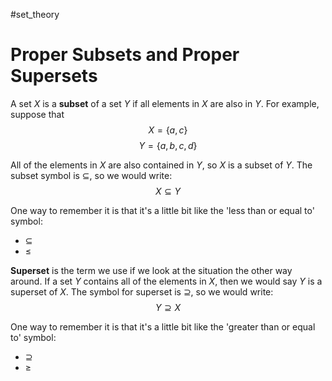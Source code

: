 #set_theory 
# Proper Subsets and Proper Supersets
A set $X$ is a **subset** of a set $Y$ if all elements in $X$ are also in $Y$. For example, suppose that $$X = \{a, c\}$$ $$Y = \{a, b, c, d\}$$

All of the elements in $X$ are also contained in $Y$, so $X$ is a subset of $Y$. The subset symbol is $\subseteq$, so we would write: $$X \subseteq Y$$

One way to remember it is that it's a little bit like the 'less than or equal to' symbol:
- $\subseteq$
- $\le$

**Superset** is the term we use if we look at the situation the other way around. If a set $Y$ contains all of the elements in $X$, then we would say $Y$ is a superset of $X$. The symbol for superset is $\supseteq$, so we would write: $$Y \supseteq X$$

One way to remember it is that it's a little bit like the 'greater than or equal to' symbol:
- $\supseteq$
- $\ge$
